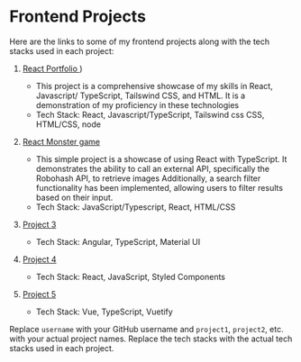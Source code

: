 # Frontend Projects

Here are the links to some of my frontend projects along with the tech stacks used in each project:

1. [React Portfolio ](https://github.com/edward232232/edward232232.github.io))
   - This project is a comprehensive showcase of my skills in React, Javascript/ TypeScript, Tailswind CSS, and HTML. It is a demonstration of my proficiency in these technologies
   - Tech Stack: React, Javascript/TypeScript, Tailswind css CSS, HTML/CSS, node

2. [React Monster game](https://github.com/edward232232/monsters)
   - This simple project is a showcase of using React with TypeScript. It demonstrates the ability to call an external API, specifically the Robohash API, to retrieve images 
     Additionally, a search filter functionality has been implemented, allowing users to filter results based on their input.
   - Tech Stack: JavaScript/Typescript, React, HTML/CSS

4. [Project 3](https://github.com/username/project3)
   - Tech Stack: Angular, TypeScript, Material UI
5. [Project 4](https://github.com/username/project4)
   - Tech Stack: React, JavaScript, Styled Components
6. [Project 5](https://github.com/username/project5)
   - Tech Stack: Vue, TypeScript, Vuetify

Replace `username` with your GitHub username and `project1`, `project2`, etc. with your actual project names. Replace the tech stacks with the actual tech stacks used in each project.

